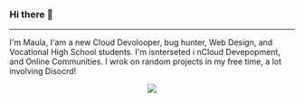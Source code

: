 ### Hi there 👋
_______________________________
I'm Maula, I'am a new Cloud Devolooper, bug hunter, Web Design, and Vocational High School students. I'm isnterseted i nCloud Devepopment, and Online Communities. I wrok on random projects in my free time, a lot involving Disocrd!
 <p align="center">
  <a href="https://skillicons.dev">
    <img src="https://skillicons.dev/icons?i=aws,gcp,git,docker,arduino,ae,grafana,js,linux,mysql,nodejs,html,css,php,mongodb.net" />
  </a>
</p>
